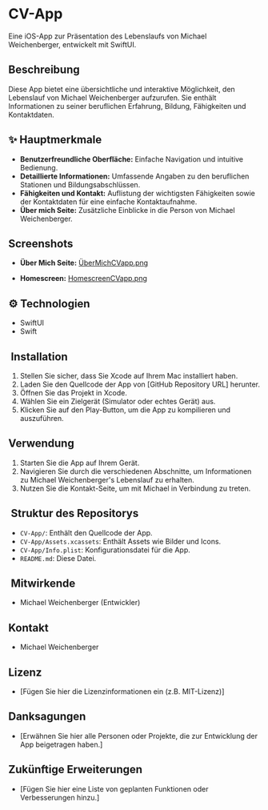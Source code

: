 # CV-App

Eine iOS-App zur Präsentation des Lebenslaufs von Michael Weichenberger, entwickelt mit SwiftUI.

## Beschreibung

Diese App bietet eine übersichtliche und interaktive Möglichkeit, den Lebenslauf von Michael Weichenberger aufzurufen. Sie enthält Informationen zu seiner beruflichen Erfahrung, Bildung, Fähigkeiten und Kontaktdaten.

## ✨ Hauptmerkmale

*   **Benutzerfreundliche Oberfläche:** 
    Einfache Navigation und intuitive Bedienung.
*   **Detaillierte Informationen:** 
    Umfassende Angaben zu den beruflichen Stationen und Bildungsabschlüssen.
*   **Fähigkeiten und Kontakt:** 
    Auflistung der wichtigsten Fähigkeiten sowie der Kontaktdaten für eine einfache Kontaktaufnahme.
*   **Über mich Seite:** 
    Zusätzliche Einblicke in die Person von Michael Weichenberger.

##  Screenshots

*   **Über Mich Seite:**
    [ÜberMichCVapp.png](Lebenslauf-App/ÜberMichCVapp.png)

*   **Homescreen:**
    [HomescreenCVapp.png](Lebenslauf-App/HomescreenCVapp.png)

## ⚙️ Technologien

*   SwiftUI
*   Swift

## ️ Installation

1.  Stellen Sie sicher, dass Sie Xcode auf Ihrem Mac installiert haben.
2.  Laden Sie den Quellcode der App von [GitHub Repository URL] herunter.
3.  Öffnen Sie das Projekt in Xcode.
4.  Wählen Sie ein Zielgerät (Simulator oder echtes Gerät) aus.
5.  Klicken Sie auf den Play-Button, um die App zu kompilieren und auszuführen.

##  Verwendung

1.  Starten Sie die App auf Ihrem Gerät.
2.  Navigieren Sie durch die verschiedenen Abschnitte, um Informationen zu Michael Weichenberger's Lebenslauf zu erhalten.
3.  Nutzen Sie die Kontakt-Seite, um mit Michael in Verbindung zu treten.

## ️ Struktur des Repositorys

*   `CV-App/`: Enthält den Quellcode der App.
*   `CV-App/Assets.xcassets`: Enthält Assets wie Bilder und Icons.
*   `CV-App/Info.plist`: Konfigurationsdatei für die App.
*   `README.md`: Diese Datei.

## ‍ Mitwirkende

*   Michael Weichenberger (Entwickler)

##  Kontakt

*   Michael Weichenberger

##  Lizenz

*   [Fügen Sie hier die Lizenzinformationen ein (z.B. MIT-Lizenz)]

##  Danksagungen

*   [Erwähnen Sie hier alle Personen oder Projekte, die zur Entwicklung der App beigetragen haben.]

##  Zukünftige Erweiterungen

*   [Fügen Sie hier eine Liste von geplanten Funktionen oder Verbesserungen hinzu.]
